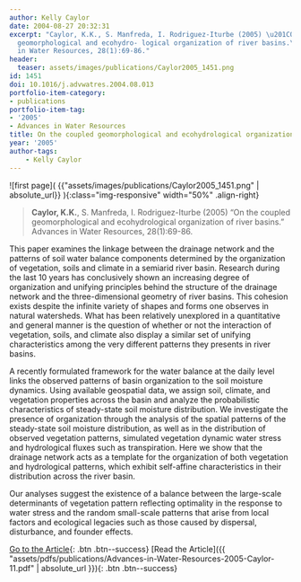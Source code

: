 ```yaml
---
author: Kelly Caylor
date: 2004-08-27 20:32:31
excerpt: "Caylor, K.K., S. Manfreda, I. Rodriguez-Iturbe (2005) \u201COn the coupled
  geomorphological and ecohydro- logical organization of river basins.\u201D Advances
  in Water Resources, 28(1):69-86."
header:
  teaser: assets/images/publications/Caylor2005_1451.png
id: 1451
doi: 10.1016/j.advwatres.2004.08.013
portfolio-item-category:
- publications
portfolio-item-tag:
- '2005'
- Advances in Water Resources
title: On the coupled geomorphological and ecohydrological organization of river basins
year: '2005'
author-tags:
    - Kelly Caylor
---
```


![first page]( {{"assets/images/publications/Caylor2005_1451.png" | absolute_url}} ){:class="img-responsive" width="50%" .align-right}

> **Caylor, K.K.**, S. Manfreda, I. Rodriguez-Iturbe (2005) “On the coupled geomorphological and ecohydrological organization of river basins.” Advances in Water Resources, 28(1):69-86.


This paper examines the linkage between the drainage network and the patterns of soil water balance components determined by the organization of vegetation, soils and climate in a semiarid river basin. Research during the last 10 years has conclusively shown an increasing degree of organization and unifying principles behind the structure of the drainage network and the three-dimensional geometry of river basins. This cohesion exists despite the infinite variety of shapes and forms one observes in natural watersheds. What has been relatively unexplored in a quantitative and general manner is the question of whether or not the interaction of vegetation, soils, and climate also display a similar set of unifying characteristics among the very different patterns they presents in river basins. 

A recently formulated framework for the water balance at the daily level links the observed patterns of basin organization to the soil moisture dynamics. Using available geospatial data, we assign soil, climate, and vegetation properties across the basin and analyze the probabilistic characteristics of steady-state soil moisture distribution. We investigate the presence of organization through the analysis of the spatial patterns of the steady-state soil moisture distribution, as well as in the distribution of observed vegetation patterns, simulated vegetation dynamic water stress and hydrological fluxes such as transpiration. Here we show that the drainage network acts as a template for the organization of both vegetation and hydrological patterns, which exhibit self-affine characteristics in their distribution across the river basin. 

Our analyses suggest the existence of a balance between the large-scale determinants of vegetation pattern reflecting optimality in the response to water stress and the random small-scale patterns that arise from local factors and ecological legacies such as those caused by dispersal, disturbance, and founder effects.


[Go to the Article](http://dx.doi.org/10.1029/2004GL020260){: .btn .btn--success} [Read the Article]({{ "assets/pdfs/publications/Advances-in-Water-Resources-2005-Caylor-11.pdf" | absolute_url }}){: .btn .btn--success}